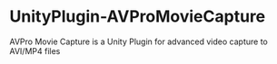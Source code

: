# UnityPlugin-AVProMovieCapture
AVPro Movie Capture is a Unity Plugin for advanced video capture to AVI/MP4 files
